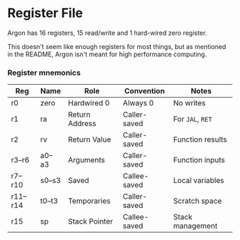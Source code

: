 # Register File
Argon has 16 registers, 15 read/write and 1 hard-wired zero register.

This doesn't seem like enough registers for most things, but as mentioned in the README, Argon isn't meant for high performance computing.

### Register mnemonics
| Reg | Name | Role | Convention | Notes |
|-----|------|------|------------|-------|
| r0  | zero | Hardwired 0 | Always 0 | No writes |
| r1  | ra   | Return Address | Caller-saved | For `JAL`, `RET` |
| r2  | rv   | Return Value | Caller-saved | Function results |
| r3–r6 | a0–a3 | Arguments | Caller-saved | Function inputs |
| r7–r10 | s0–s3 | Saved | Callee-saved | Local variables |
| r11–r14 | t0–t3 | Temporaries | Caller-saved | Scratch space |
| r15 | sp   | Stack Pointer | Callee-saved | Stack management |
